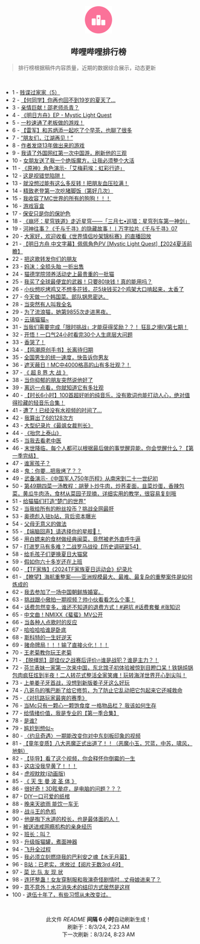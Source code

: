 <div align="center">
    <img src="./assets/icon_rank.png" alt="logo" />
    <h2>哔哩哔哩排行榜</h>
</div>

> 排行榜根据稿件内容质量，近期的数据综合展示，动态更新

<br />

<ul><li><span>1 - <a href=https://www.bilibili.com/BV1gU411S7pu>贱谍过家家（5）</a></span></li><li><span>2 - <a href=https://www.bilibili.com/BV15b42177rL>【何同学】你再也回不到19岁的夏天了...</a></span></li><li><span>3 - <a href=https://www.bilibili.com/BV1bE4m1d7NJ>亲情巨献！邵老师杀青？</a></span></li><li><span>4 - <a href=https://www.bilibili.com/BV1Ky411q7QC>《明日方舟》EP - Mystic Light Quest</a></span></li><li><span>5 - <a href=https://www.bilibili.com/BV15H4y1c7Ud>一秒速通了老板做的游戏！</a></span></li><li><span>6 - <a href=https://www.bilibili.com/BV1jb421778Y>【雷军】和苏炳添一起吃了个早茶，也聊了很多</a></span></li><li><span>7 - <a href=https://www.bilibili.com/BV1yH4y1c7Aq>“朋友们，江湖再见！”</a></span></li><li><span>8 - <a href=https://www.bilibili.com/BV13i421a7nT>作者发烧13年做出来的游戏</a></span></li><li><span>9 - <a href=https://www.bilibili.com/BV1SU411U7AK>我请了外国网红第一次中国游，刷新他的三观</a></span></li><li><span>10 - <a href=https://www.bilibili.com/BV1cS42197VV>女朋友送了我一个绝版魔方，让我必须整个大活</a></span></li><li><span>11 - <a href=https://www.bilibili.com/BV1Li421a7oH>《原神》角色演示-「艾梅莉埃：虹彩行迹」</a></span></li><li><span>12 - <a href=https://www.bilibili.com/BV1yr421M7Gn>这是视错觉陷阱！</a></span></li><li><span>13 - <a href=https://www.bilibili.com/BV1cf421B72c>就没想过能有这么多反转！把朋友血压拉满！</a></span></li><li><span>14 - <a href=https://www.bilibili.com/BV1bM4m1y7Mj>精致老登第一次吃猪脚饭（第好几次）</a></span></li><li><span>15 - <a href=https://www.bilibili.com/BV1Xy411i7ym>我收容了MC世界的所有的狗狗！！！</a></span></li><li><span>16 - <a href=https://www.bilibili.com/BV1XW42197yz>游戏盲盒</a></span></li><li><span>17 - <a href=https://www.bilibili.com/BV1o4421Z7WW>保安只是你的保护色</a></span></li><li><span>18 - <a href=https://www.bilibili.com/BV16M4m1y7Yf>《崩坏：星穹铁道》走近星穹——「三月七•巡猎：星穹列车第一神剑」</a></span></li><li><span>19 - <a href=https://www.bilibili.com/BV1WT421r7ur>河神往事？《千与千寻》的隐藏故事！丨万字拉片《千与千寻》07</a></span></li><li><span>20 - <a href=https://www.bilibili.com/BV1gH4y1c7RK>大家好，欢迎收看《世界情侣吵架锦标赛》的直播回放</a></span></li><li><span>21 - <a href=https://www.bilibili.com/BV1Sf421q7dN>【明日方舟 中文字幕】佩佩角色PV [Mystic Light Quest]【2024夏活前瞻】</a></span></li><li><span>22 - <a href=https://www.bilibili.com/BV1wW421R7rR>把这歌转发你们的朋友</a></span></li><li><span>23 - <a href=https://www.bilibili.com/BV17m42137oU>妈沫：全损头胎 一折出售</a></span></li><li><span>24 - <a href=https://www.bilibili.com/BV1JS42197F5>猫德学院领养活动史上最贵重的一批猫</a></span></li><li><span>25 - <a href=https://www.bilibili.com/BV1Mf421i7ri>我买了全球最便宜的武器！只要80块钱！真的能用吗？</a></span></li><li><span>26 - <a href=https://www.bilibili.com/BV1sx4y147tC>小伙想吃烤鸡又不想多花钱，花5块钱买2个鸡架大口啃起来，太香了</a></span></li><li><span>27 - <a href=https://www.bilibili.com/BV1cb421J7UW>今天做一个韩国菜。部队锅思密达。</a></span></li><li><span>28 - <a href=https://www.bilibili.com/BV11f421v7MU>当突然有人叫我全名</a></span></li><li><span>29 - <a href=https://www.bilibili.com/BV1wEvrevEYz>为了流浪猫，她第9855次走进黑夜。</a></span></li><li><span>30 - <a href=https://www.bilibili.com/BV1PW421971H>云璃猫猫~</a></span></li><li><span>31 - <a href=https://www.bilibili.com/BV1AU411S7Z4>当我们需要完成「限时挑战」才能获得奖励？？！ 狂乱之境IV第七期！</a></span></li><li><span>32 - <a href=https://www.bilibili.com/BV1wS42197Ye>开悟！一口气24小时看完30个人生底层大问题</a></span></li><li><span>33 - <a href=https://www.bilibili.com/BV1MZ421K7s3>香哭了！</a></span></li><li><span>34 - <a href=https://www.bilibili.com/BV1cb421J7HA>【鸣潮原创手书】长离待归期</a></span></li><li><span>35 - <a href=https://www.bilibili.com/BV1Qi421h7yv>全国男生的统一速度，快告诉你男友</a></span></li><li><span>36 - <a href=https://www.bilibili.com/BV1tT42167KN>遮天蔽日！MC中4000格高的山有多壮观？！</a></span></li><li><span>37 - <a href=https://www.bilibili.com/BV1jE421w7fF>《 超 B 界 大 战 》</a></span></li><li><span>38 - <a href=https://www.bilibili.com/BV1yy411i7Nr>当你抑郁的朋友突然说他好了</a></span></li><li><span>39 - <a href=https://www.bilibili.com/BV15Z421K7Ra>离远一点看，你就知道它有多壮观</a></span></li><li><span>40 - <a href=https://www.bilibili.com/BV1Tx4y147ag>【时长6小时】100首超好听的纯音乐，没有歌词也能打动人心，绝对值得珍藏的轻音乐合集！</a></span></li><li><span>41 - <a href=https://www.bilibili.com/BV11r421M7fZ>遭了！已经没有水视频的时间了...</a></span></li><li><span>42 - <a href=https://www.bilibili.com/BV1KDvreCEen>我算出了6的128次方</a></span></li><li><span>43 - <a href=https://www.bilibili.com/BV1dZ421N748>大型纪录片《最飒女裁判长》</a></span></li><li><span>44 - <a href=https://www.bilibili.com/BV1tz421i7zb>《抬您上泰山》</a></span></li><li><span>45 - <a href=https://www.bilibili.com/BV14m42137g5>当我去看老中医</a></span></li><li><span>46 - <a href=https://www.bilibili.com/BV1ME421A7Wk>末世降临，每个人都可以根据最后做的事觉醒异能，你会觉醒什么？【第一季完结】</a></span></li><li><span>47 - <a href=https://www.bilibili.com/BV1Ti421a7VH>谁家孩子？</a></span></li><li><span>48 - <a href=https://www.bilibili.com/BV1ME421A7ts>鬼：你要...把我烤了？？</a></span></li><li><span>49 - <a href=https://www.bilibili.com/BV1Kf421B7Xu>武备演示-《中国军人750年历程》从南宋到二十一世纪初</a></span></li><li><span>50 - <a href=https://www.bilibili.com/BV1rW42197sy>第49期四菜一汤教程：胡萝卜炒牛肉，炒荞麦面，韭菜炒蛋，香辣包菜，黄瓜牛肉汤，食材从菜园子现摘，详细实用的教学，很容易复刻哦</a></span></li><li><span>51 - <a href=https://www.bilibili.com/BV1Ni421a7bz>给猫猫们打造“楚门的世界”</a></span></li><li><span>52 - <a href=https://www.bilibili.com/BV1eE4m1R76D>当我给所有的粉丝投币？挑战全网最肝</a></span></li><li><span>53 - <a href=https://www.bilibili.com/BV1oE4m1X7Em>奥德彪入驻b站，背后资本曝光</a></span></li><li><span>54 - <a href=https://www.bilibili.com/BV1qE4m1R7Lf>父母无意义的做法</a></span></li><li><span>55 - <a href=https://www.bilibili.com/BV1nEvDe4EiK>【端脑回声】请选择你的星舰🚀！</a></span></li><li><span>56 - <a href=https://www.bilibili.com/BV1Tf421B7QM>用白嫖来的食材做经典闽菜，竟然被老外直呼牛逼</a></span></li><li><span>57 - <a href=https://www.bilibili.com/BV1kW42197o7>打进罗马有多难？二战罗马战役【历史调研室54】</a></span></li><li><span>58 - <a href=https://www.bilibili.com/BV1PZ421K7vi>给毛孩子们更换夏日大猫窝</a></span></li><li><span>59 - <a href=https://www.bilibili.com/BV1uE421A7x3>假如你六十多岁还在上班</a></span></li><li><span>60 - <a href=https://www.bilibili.com/BV1gE421A7TY>【TF家族】《2024TF家族夏日运动会》纪录片</a></span></li><li><span>61 - <a href=https://www.bilibili.com/BV1m4421Z7yD>【瞭望】海航重整案——亚洲规模最大、最难、最复杂的重整案件是如何炼成的</a></span></li><li><span>62 - <a href=https://www.bilibili.com/BV1RS421X7hP>我去参加了一场中国朝鲜族婚宴。</a></span></li><li><span>63 - <a href=https://www.bilibili.com/BV1tH4y1c7mk>挑战跟小傲拍一期视频？帅小伙看看怎么个事！</a></span></li><li><span>64 - <a href=https://www.bilibili.com/BV14Z421N75w>话费忽然变多，谁还不知道的退费方式！#避坑 #话费套餐 #涨知识</a></span></li><li><span>65 - <a href=https://www.bilibili.com/BV1vW42197Jv>中文曲！NMIXX《蜚蜚》MV公开</a></span></li><li><span>66 - <a href=https://www.bilibili.com/BV1bU411U73h>当各种人点歌时的反应</a></span></li><li><span>67 - <a href=https://www.bilibili.com/BV1yE4m1R7PJ>哈哈哈哈谁是卧底</a></span></li><li><span>68 - <a href=https://www.bilibili.com/BV17svDepEQH>斯科特的一生好逆天</a></span></li><li><span>69 - <a href=https://www.bilibili.com/BV1uz421B7cp>赌命牌局！！！输了直接火化！！！</a></span></li><li><span>70 - <a href=https://www.bilibili.com/BV1az421B7be>王老菊教你玩王老菊</a></span></li><li><span>71 - <a href=https://www.bilibili.com/BV15z421i7yd>【脱缰凯】邵佳仪之战赛后评价🔥谁是战犯？谁是主力？！</a></span></li><li><span>72 - <a href=https://www.bilibili.com/BV1NT421r7Fo>芬兰表妹一家第一次来中国，东北馆子初体验被惊到目瞪口呆！铁锅炖锅包肉疯狂炫到半夜！二人转花式整活全家笑瘫！玩转海洋世界开心到尖叫！</a></span></li><li><span>73 - <a href=https://www.bilibili.com/BV1Ew4m1k7hr>上单姜子牙首战，没想到新版姜子牙这么好玩</a></span></li><li><span>74 - <a href=https://www.bilibili.com/BV1dE4m1R7sj>八哥鸟的嘴巴断了给它修剪，为了防止它乱动把它包起来它还喊救命</a></span></li><li><span>75 - <a href=https://www.bilibili.com/BV11f421v7E1>《对抗路玩家最爽的赛季》</a></span></li><li><span>76 - <a href=https://www.bilibili.com/BV1V4421S7dL>当Mc只有一颗心一颗饱食度 一格物品栏？ 我该如何生存</a></span></li><li><span>77 - <a href=https://www.bilibili.com/BV1Qr421M7jt>给情绪价值，我是专业的【第一季合集】</a></span></li><li><span>78 - <a href=https://www.bilibili.com/BV1MS42197ZA>是谁?</a></span></li><li><span>79 - <a href=https://www.bilibili.com/BV1fE4m1X7PZ>尴尬到想似~</a></span></li><li><span>80 - <a href=https://www.bilibili.com/BV1bi421a7ka>〈约旦奇遇〉一期能改变你对中东刻板印象的视频</a></span></li><li><span>81 - <a href=https://www.bilibili.com/BV1uH4y1c7GG>【童年变质】八大恶魔正式出道了！！（恶魔小玉，咒蓝，中苏，啸风，地魁）</a></span></li><li><span>82 - <a href=https://www.bilibili.com/BV1PE421w7jL>【毕导】看了这个视频，你会释怀你倒霉的一生</a></span></li><li><span>83 - <a href=https://www.bilibili.com/BV12E4m1R7J9>这店没我早黄了！！！</a></span></li><li><span>84 - <a href=https://www.bilibili.com/BV16S411w7Gp>虎视眈眈(动画版)</a></span></li><li><span>85 - <a href=https://www.bilibili.com/BV17Z421K7Ub>《 天 生 曼 波 圣 体 》</a></span></li><li><span>86 - <a href=https://www.bilibili.com/BV1Rb421E7k1>很好奇！3D眩晕症，是电脑的问题？？？</a></span></li><li><span>87 - <a href=https://www.bilibili.com/BV1JE421w72e>DIY一口可爱的纸棺</a></span></li><li><span>88 - <a href=https://www.bilibili.com/BV1MS42197VC>晚来天欲雨 能饮一车无</a></span></li><li><span>89 - <a href=https://www.bilibili.com/BV1BH4y1c7EJ>战斗王的危机</a></span></li><li><span>90 - <a href=https://www.bilibili.com/BV1QE4m1R7Bj>他是掏下水道的校长，也是最体面的人！</a></span></li><li><span>91 - <a href=https://www.bilibili.com/BV1CZ421T7ZF>被送进戒网瘾机构的亲身经历</a></span></li><li><span>92 - <a href=https://www.bilibili.com/BV1QE421w756>班长：叫？</a></span></li><li><span>93 - <a href=https://www.bilibili.com/BV1AE421w7aZ>升级版猫罐，煮面神器</a></span></li><li><span>94 - <a href=https://www.bilibili.com/BV1y4421Z7uY>飞升全过程</a></span></li><li><span>95 - <a href=https://www.bilibili.com/BV1aS411w7v2>我必须立刻燃烧我的巴利安之魂【水无月菌】</a></span></li><li><span>96 - <a href=https://www.bilibili.com/BV1px4y147bc>B站：已老实，求放过【阅片无数3rd 49】</a></span></li><li><span>97 - <a href=https://www.bilibili.com/BV14b421J75U>菜 比 队 友 现 状</a></span></li><li><span>98 - <a href=https://www.bilibili.com/BV1sr421K7Qo>连环整蛊！女友穿制服和我演奇怪剧情时…丈母娘进来了？</a></span></li><li><span>99 - <a href=https://www.bilibili.com/BV1rW42197jp>意不意外！水花消失术的结印方式居然是这样</a></span></li><li><span>100 - <a href=https://www.bilibili.com/BV1yH4y1c7Gi>退伍十年了，有些习惯从未改变过。</a></span></li></ul>

<br />

<p align=center>此文件 <i>README</i> <b>间隔 6 小时</b>自动刷新生成！<br>刷新于：8/3/24, 2:23 AM<br>下一次刷新：8/3/24, 8:23 AM</p>